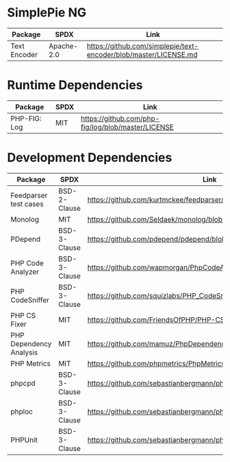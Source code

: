 # SimplePie NG

| Package | SPDX | Link |
| ------- | ---- | ---- |
| Text Encoder | Apache-2.0 | <https://github.com/simplepie/text-encoder/blob/master/LICENSE.md> |

# Runtime Dependencies

| Package | SPDX | Link |
| ------- | ---- | ---- |
| PHP-FIG: Log | MIT | <https://github.com/php-fig/log/blob/master/LICENSE> |

# Development Dependencies

| Package | SPDX | Link |
| ------- | ---- | ---- |
| Feedparser test cases | BSD-2-Clause | <https://github.com/kurtmckee/feedparser/blob/develop/LICENSE> |
| Monolog | MIT | <https://github.com/Seldaek/monolog/blob/master/LICENSE> |
| PDepend | BSD-3-Clause | <https://github.com/pdepend/pdepend/blob/master/LICENSE> |
| PHP Code Analyzer | BSD-3-Clause | <https://github.com/wapmorgan/PhpCodeAnalyzer/blob/master/LICENSE.md> |
| PHP CodeSniffer | BSD-3-Clause | <https://github.com/squizlabs/PHP_CodeSniffer/blob/master/licence.txt> |
| PHP CS Fixer | MIT | <https://github.com/FriendsOfPHP/PHP-CS-Fixer/blob/master/LICENSE> |
| PHP Dependency Analysis | MIT | <https://github.com/mamuz/PhpDependencyAnalysis/blob/master/LICENSE> |
| PHP Metrics | MIT | <https://github.com/phpmetrics/PhpMetrics/blob/master/LICENSE> |
| phpcpd | BSD-3-Clause | <https://github.com/sebastianbergmann/phpcpd/blob/master/LICENSE> |
| phploc | BSD-3-Clause | <https://github.com/sebastianbergmann/phploc/blob/master/LICENSE> |
| PHPUnit | BSD-3-Clause | <https://github.com/sebastianbergmann/phpunit/blob/master/LICENSE> |
